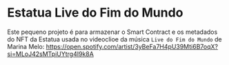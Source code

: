 # Estatua Live do Fim do Mundo

Este pequeno projeto é para armazenar o Smart Contract e os metadados do NFT da Estatua usada no videoclioe da música `Live do Fim do Mundo` de Marina Melo: https://open.spotify.com/artist/3yBeFa7H4pU39Mti6B7oqX?si=MLoJ42sMTpiUYtrg4I9k8A
